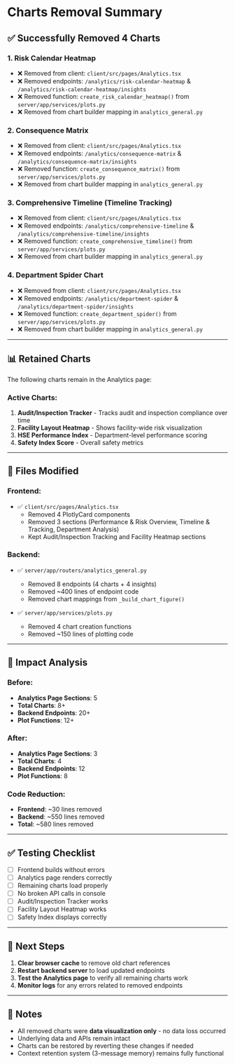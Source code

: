 # Charts Removal Summary

## ✅ Successfully Removed 4 Charts

### 1. **Risk Calendar Heatmap** 
- ❌ Removed from client: `client/src/pages/Analytics.tsx`
- ❌ Removed endpoints: `/analytics/risk-calendar-heatmap` & `/analytics/risk-calendar-heatmap/insights`
- ❌ Removed function: `create_risk_calendar_heatmap()` from `server/app/services/plots.py`
- ❌ Removed from chart builder mapping in `analytics_general.py`

### 2. **Consequence Matrix**
- ❌ Removed from client: `client/src/pages/Analytics.tsx`
- ❌ Removed endpoints: `/analytics/consequence-matrix` & `/analytics/consequence-matrix/insights`
- ❌ Removed function: `create_consequence_matrix()` from `server/app/services/plots.py`
- ❌ Removed from chart builder mapping in `analytics_general.py`

### 3. **Comprehensive Timeline** (Timeline Tracking)
- ❌ Removed from client: `client/src/pages/Analytics.tsx`
- ❌ Removed endpoints: `/analytics/comprehensive-timeline` & `/analytics/comprehensive-timeline/insights`
- ❌ Removed function: `create_comprehensive_timeline()` from `server/app/services/plots.py`
- ❌ Removed from chart builder mapping in `analytics_general.py`

### 4. **Department Spider Chart**
- ❌ Removed from client: `client/src/pages/Analytics.tsx`
- ❌ Removed endpoints: `/analytics/department-spider` & `/analytics/department-spider/insights`
- ❌ Removed function: `create_department_spider()` from `server/app/services/plots.py`
- ❌ Removed from chart builder mapping in `analytics_general.py`

---

## 📊 Retained Charts

The following charts remain in the Analytics page:

### Active Charts:
1. **Audit/Inspection Tracker** - Tracks audit and inspection compliance over time
2. **Facility Layout Heatmap** - Shows facility-wide risk visualization
3. **HSE Performance Index** - Department-level performance scoring
4. **Safety Index Score** - Overall safety metrics

---

## 📝 Files Modified

### Frontend:
- ✅ `client/src/pages/Analytics.tsx`
  - Removed 4 PlotlyCard components
  - Removed 3 sections (Performance & Risk Overview, Timeline & Tracking, Department Analysis)
  - Kept Audit/Inspection Tracking and Facility Heatmap sections

### Backend:
- ✅ `server/app/routers/analytics_general.py`
  - Removed 8 endpoints (4 charts + 4 insights)
  - Removed ~400 lines of endpoint code
  - Removed chart mappings from `_build_chart_figure()`

- ✅ `server/app/services/plots.py`
  - Removed 4 chart creation functions
  - Removed ~150 lines of plotting code

---

## 🔧 Impact Analysis

### Before:
- **Analytics Page Sections**: 5
- **Total Charts**: 8+
- **Backend Endpoints**: 20+
- **Plot Functions**: 12+

### After:
- **Analytics Page Sections**: 3
- **Total Charts**: 4
- **Backend Endpoints**: 12
- **Plot Functions**: 8

### Code Reduction:
- **Frontend**: ~30 lines removed
- **Backend**: ~550 lines removed
- **Total**: ~580 lines removed

---

## ✅ Testing Checklist

- [ ] Frontend builds without errors
- [ ] Analytics page renders correctly
- [ ] Remaining charts load properly
- [ ] No broken API calls in console
- [ ] Audit/Inspection Tracker works
- [ ] Facility Layout Heatmap works
- [ ] Safety Index displays correctly

---

## 🚀 Next Steps

1. **Clear browser cache** to remove old chart references
2. **Restart backend server** to load updated endpoints
3. **Test the Analytics page** to verify all remaining charts work
4. **Monitor logs** for any errors related to removed endpoints

---

## 📌 Notes

- All removed charts were **data visualization only** - no data loss occurred
- Underlying data and APIs remain intact
- Charts can be restored by reverting these changes if needed
- Context retention system (3-message memory) remains fully functional
